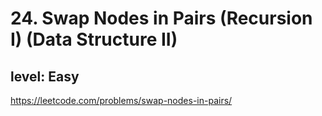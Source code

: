 # 24. Swap Nodes in Pairs (Recursion I) (Data Structure II)
## level: Easy

https://leetcode.com/problems/swap-nodes-in-pairs/
